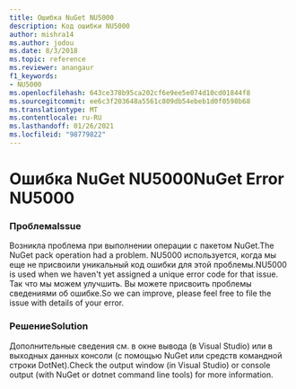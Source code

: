 ```yaml
---
title: Ошибка NuGet NU5000
description: Код ошибки NU5000
author: mishra14
ms.author: jodou
ms.date: 8/3/2018
ms.topic: reference
ms.reviewer: anangaur
f1_keywords:
- NU5000
ms.openlocfilehash: 643ce378b95ca202cf6e9ee5e074d10cd01844f8
ms.sourcegitcommit: ee6c3f203648a5561c809db54ebeb1d0f0598b68
ms.translationtype: MT
ms.contentlocale: ru-RU
ms.lasthandoff: 01/26/2021
ms.locfileid: "98779822"
---
```

# <a name="nuget-error-nu5000"></a><span data-ttu-id="19937-103">Ошибка NuGet NU5000</span><span class="sxs-lookup"><span data-stu-id="19937-103">NuGet Error NU5000</span></span>

### <a name="issue"></a><span data-ttu-id="19937-104">Проблема</span><span class="sxs-lookup"><span data-stu-id="19937-104">Issue</span></span>

<span data-ttu-id="19937-105">Возникла проблема при выполнении операции с пакетом NuGet.</span><span class="sxs-lookup"><span data-stu-id="19937-105">The NuGet pack operation had a problem.</span></span> <span data-ttu-id="19937-106">NU5000 используется, когда мы еще не присвоили уникальный код ошибки для этой проблемы.</span><span class="sxs-lookup"><span data-stu-id="19937-106">NU5000 is used when we haven't yet assigned a unique error code for that issue.</span></span> <span data-ttu-id="19937-107">Так что мы можем улучшить. Вы можете присвоить проблемы сведениями об ошибке.</span><span class="sxs-lookup"><span data-stu-id="19937-107">So we can improve, please feel free to file the issue with details of your error.</span></span>


### <a name="solution"></a><span data-ttu-id="19937-108">Решение</span><span class="sxs-lookup"><span data-stu-id="19937-108">Solution</span></span>

<span data-ttu-id="19937-109">Дополнительные сведения см. в окне вывода (в Visual Studio) или в выходных данных консоли (с помощью NuGet или средств командной строки DotNet).</span><span class="sxs-lookup"><span data-stu-id="19937-109">Check the output window (in Visual Studio) or console output (with NuGet or dotnet command line tools) for more information.</span></span>


